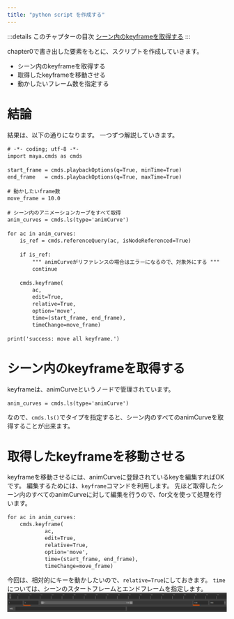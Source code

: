 ```yaml
---
title: "python script を作成する"
---
```


:::details このチャプターの目次
[シーン内のkeyframeを取得する](#シーン内のkeyframeを取得する)
:::

chapter0で書き出した要素をもとに、スクリプトを作成していきます。
- シーン内のkeyframeを取得する
- 取得したkeyframeを移動させる
- 動かしたいフレーム数を指定する


# 結論
結果は、以下の通りになります。
一つずつ解説していきます。

```py: script.py
# -*- coding; utf-8 -*-
import maya.cmds as cmds

start_frame = cmds.playbackOptions(q=True, minTime=True)
end_frame   = cmds.playbackOptions(q=True, maxTime=True)

# 動かしたいframe数
move_frame = 10.0 

# シーン内のアニメーションカーブをすべて取得
anim_curves = cmds.ls(type='animCurve') 

for ac in anim_curves:
    is_ref = cmds.referenceQuery(ac, isNodeReferenced=True)
    
    if is_ref:
        """ animCurveがリファレンスの場合はエラーになるので、対象外にする """
        continue

    cmds.keyframe(
        ac, 
        edit=True, 
        relative=True, 
        option='move', 
        time=(start_frame, end_frame),
        timeChange=move_frame)

print('success: move all keyframe.')
```

# シーン内のkeyframeを取得する
keyframeは、animCurveというノードで管理されています。
```py:
anim_curves = cmds.ls(type='animCurve') 
```
なので、`cmds.ls()`でタイプを指定すると、シーン内のすべてのanimCurveを取得することが出来ます。


# 取得したkeyframeを移動させる
keyframeを移動させるには、animCurveに登録されているkeyを編集すればOKです。
編集するためには、`keyframe`コマンドを利用します。
先ほど取得したシーン内のすべてのanimCurveに対して編集を行うので、for文を使って処理を行います。
```py:
for ac in anim_curves:
    cmds.keyframe(
            ac, 
            edit=True, 
            relative=True, 
            option='move', 
            time=(start_frame, end_frame),
            timeChange=move_frame)
```
今回は、相対的にキーを動かしたいので、`relative=True`にしておきます。
`time`については、シーンのスタートフレームとエンドフレームを指定します。
![](/images/edit-keyframes-in-a-scene/timeSlider.png)



